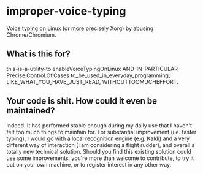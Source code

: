 # improper-voice-typing
Voice typing on Linux (or more precisely Xorg) by abusing Chrome/Chromium.

## What is this for?
this-is-a-utility-to enableVoiceTypingOnLinux AND-IN-PARTICULAR Precise.Control.Of.Cases to_be_used_in_everyday_programming, LIKE_WHAT_YOU_HAVE_JUST_READ,
WITHOUTTOOMUCHEFFORT.

## Your code is shit. How could it even be maintained?
Indeed. It has performed stable enough during my daily use that I haven't felt too much things to maintain for. For substantial improvement (i.e. faster typing), I would go with a local recognition engine (e.g. Kaldi) and a very different way of interaction (I am considering a flight rudder), and overall a totally new technical solution. 
Should you find this existing solution could use some improvements, you're more than welcome to contribute, to try it out on your own machine, or to register interest in any other way.
